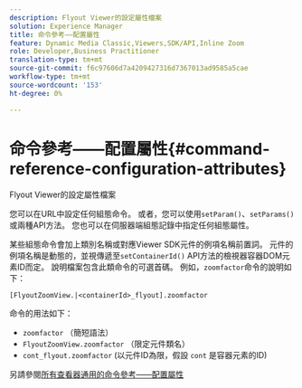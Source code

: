```yaml
---
description: Flyout Viewer的設定屬性檔案
solution: Experience Manager
title: 命令參考——配置屬性
feature: Dynamic Media Classic,Viewers,SDK/API,Inline Zoom
role: Developer,Business Practitioner
translation-type: tm+mt
source-git-commit: f6c97606d7a4209427316d7367013ad9585a5cae
workflow-type: tm+mt
source-wordcount: '153'
ht-degree: 0%

---
```



# 命令參考——配置屬性{#command-reference-configuration-attributes}

Flyout Viewer的設定屬性檔案

您可以在URL中設定任何組態命令。 或者，您可以使用`setParam()`、`setParams()`或兩種API方法。 您也可以在伺服器端組態記錄中指定任何組態屬性。

某些組態命令會加上類別名稱或對應Viewer SDK元件的例項名稱前置詞。 元件的例項名稱是動態的，並視傳遞至`setContainerId()` API方法的檢視器容器DOM元素ID而定。 說明檔案包含此類命令的可選首碼。 例如，`zoomfactor`命令的說明如下：

`[FlyoutZoomView.|<containerId>_flyout].zoomfactor`

命令的用法如下：

* `zoomfactor` （簡短語法）
* `FlyoutZoomView.zoomfactor` （限定元件類名）
* `cont_flyout.zoomfactor` (以元件ID為限，假設 `cont` 是容器元素的ID)

另請參閱[所有查看器通用的命令參考——配置屬性](../../../r-html5-viewer-20-cmdref-configattrib/r-html5-viewer-20-cmdref-configattrib.md#concept-850e0f2c49b949deb7cfbfd330d329bd)
